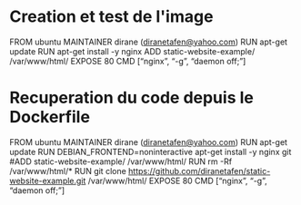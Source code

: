 # Creation et test de l'image
FROM ubuntu
MAINTAINER dirane (diranetafen@yahoo.com)
RUN apt-get update
RUN apt-get install -y nginx
ADD static-website-example/ /var/www/html/
EXPOSE 80
CMD [“nginx”, “-g”, “daemon off;”]

# Recuperation du code depuis le Dockerfile
FROM ubuntu
MAINTAINER dirane (diranetafen@yahoo.com)
RUN apt-get update
RUN DEBIAN_FRONTEND=noninteractive apt-get install -y nginx git
#ADD static-website-example/ /var/www/html/
RUN rm -Rf /var/www/html/*
RUN git clone https://github.com/diranetafen/static-website-example.git /var/www/html/
EXPOSE 80
CMD [“nginx”, “-g”, “daemon off;”]

